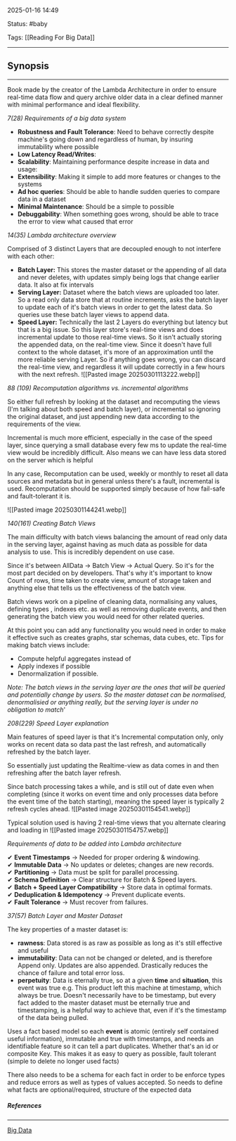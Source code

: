 2025-01-16 14:49

Status: #baby 

Tags: [[Reading For Big Data]]

---
## Synopsis
---
Book made by the creator of the Lambda Architecture in order to ensure real-time data flow and query archive older data in a clear defined manner with minimal performance and ideal flexibility.


*7(28) Requirements of a big data system*
- **Robustness and Fault Tolerance**: Need to behave correctly despite machine's going down and regardless of human, by insuring immutability where possible
- **Low Latency Read/Writes**:
- **Scalability**: Maintaining performance despite increase in data and usage:
- **Extensibility**: Making it simple to add more features or changes to the systems
- **Ad hoc queries**: Should be able to handle sudden queries to compare data in a dataset
- **Minimal Maintenance**: Should be a simple to possible
- **Debuggability**: When something goes wrong, should be able to trace the error to view what caused that error


*14(35) Lambda architecture overview*

Comprised of 3 distinct Layers that are decoupled enough to not interfere with each other:
- **Batch Layer:** This stores the master dataset or the appending of all data and never deletes, with updates simply being logs that change earlier data. It also at fix intervals
- **Serving Layer:** Dataset where the batch views are uploaded too later. So a read only data store that at routine increments, asks the batch layer to update each of it's batch views in order to get the latest data. So queries use these batch layer views to append data.
- **Speed Layer:** Technically the last 2 Layers do everything but latency but that is a big issue. So this layer store's real-time views and does incremental update to those real-time views. So it isn't actually storing the appended data, on the real-time view. Since it doesn't have full context to the whole dataset, it's more of an approximation until the more reliable serving Layer. So if anything goes wrong, you can discard the real-time view, and regardless it will update correctly in a few hours with the next refresh.
![[Pasted image 20250301113222.webp]]


*88 (109) Recomputation algorithms vs. incremental algorithms*

So either full refresh by looking at the dataset and recomputing the views (I'm talking about both speed and batch layer), or incremental so ignoring the original dataset, and just appending new data according to the requirements of the view.

Incremental is much more efficient, especially in the case of the speed layer, since querying a small database every few ms to update the real-time view would be incredibly difficult. Also means we can have less data stored on the server which is helpful

In any case, Recomputation can be used, weekly or monthly to reset all data sources and metadata but in general unless there's a fault, incremental is used. Recomputation should be supported simply because of how fail-safe and fault-tolerant it is.

![[Pasted image 20250301144241.webp]]


*140(161) Creating Batch Views*

The main difficulty with batch views balancing the amount of read only data in the serving layer, against having as much data as possible for data analysis to use. This is incredibly dependent on use case.

Since it's between AllData -> Batch View -> Actual Query. So it's for the most part decided on by developers. That's why it's important to know Count of rows, time taken to create view, amount of storage taken and anything else that tells us the effectiveness of the batch view.

Batch views work on a pipeline of cleaning data, normalising any values, defining types , indexes etc. as well as removing duplicate events, and then generating the batch view you would need for other related queries.

At this point you can add any functionality you would need in order to make it effective such as creates graphs, star schemas, data cubes, etc.
Tips for making batch views include:

- Compute helpful aggregates instead of
- Apply indexes if possible
- Denormalization if possible.

*Note: The batch views in the serving layer are the ones that will be queried and potentially change by users. So the master dataset can be normalised, denormalisied or anything really, but the serving layer is under no obligation to match*'

*208(229) Speed Layer explanation*

Main features of speed layer is that it's Incremental computation only, only works on recent data so data past the last refresh, and automatically refreshed by the batch layer.

So essentially just updating the Realtime-view as data comes in and then refreshing after the batch layer refresh.

Since batch processing takes a while, and is still out of date even when completing (since it works on event time and only processes data before the event time of the batch starting), meaning the speed layer is typically 2 refresh cycles ahead.
![[Pasted image 20250301154541.webp]]

Typical solution used is having 2 real-time views that you alternate clearing and loading in
![[Pasted image 20250301154757.webp]]



*Requirements of data to be added into Lambda architecture*

✔ **Event Timestamps** → Needed for proper ordering & windowing.  
✔ **Immutable Data** → No updates or deletes; changes are new records.  
✔ **Partitioning** → Data must be split for parallel processing.  
✔ **Schema Definition** → Clear structure for Batch & Speed layers.  
✔ **Batch + Speed Layer Compatibility** → Store data in optimal formats.  
✔ **Deduplication & Idempotency** → Prevent duplicate events.  
✔ **Fault Tolerance** → Must recover from failures.

*37(57) Batch Layer and Master Dataset*

The key properties of a master dataset is:
- **rawness**: Data stored is as raw as possible as long as it's still effective and useful
- **immutability**: Data can not be changed or deleted, and is therefore Append only. Updates are also appended. Drastically reduces the chance of failure and total error loss.
- **perpetuity**: Data is eternally true, so at a given **time** and **situation**, this event was true e.g. This product left this machine at timestamp, which always be true. Doesn't necessarily have to be timestamp, but every fact added to the master dataset must be eternally true and timestamping, is a helpful way to achieve that, even if it's the timestamp of the data being pulled.

Uses a fact based model so each **event** is atomic (entirely self contained useful information), immutable and true with timestamps,
and needs an identifiable feature so it can tell a part duplicates. Whether that's an id or composite Key. This makes it as easy to query as possible, fault tolerant (simple to delete no longer used facts)

There also needs to be a schema for each fact in order to be enforce types and reduce errors as well as types of values accepted. So needs to define what facts are optional/required, structure of the expected data


##### References
----
[Big Data ](file:///C:/Users/Asus/Downloads/Book-7Nathan%20Marz,%20James%20Warren%20Big%20Data%20Principles%20and%20best%20practices%20of%20scalable%20realtime%20data%20systems.pdf)